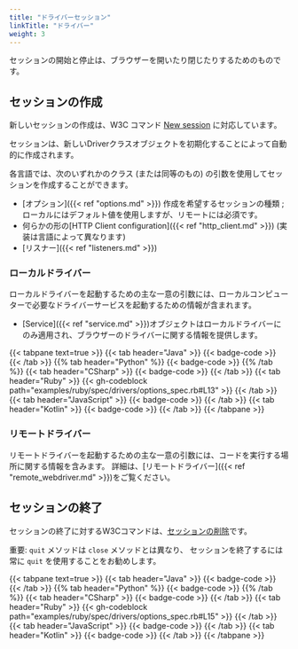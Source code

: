 ```yaml
---
title: "ドライバーセッション"
linkTitle: "ドライバー"
weight: 3
---
```


セッションの開始と停止は、ブラウザーを開いたり閉じたりするためのものです。

## セッションの作成

新しいセッションの作成は、W3C コマンド [New session](https://w3c.github.io/webdriver/#new-session) に対応しています。

セッションは、新しいDriverクラスオブジェクトを初期化することによって自動的に作成されます。

各言語では、次のいずれかのクラス (または同等のもの) の引数を使用してセッションを作成することができます。

* [オプション]({{< ref "options.md" >}}) 作成を希望するセッションの種類 ;  ローカルにはデフォルト値を使用しますが、リモートには必須です。
* 何らかの形の[HTTP Client configuration]({{< ref "http_client.md" >}})  (実装は言語によって異なります)
* [リスナー]({{< ref "listeners.md" >}})
  
### ローカルドライバー

ローカルドライバーを起動するための主な一意の引数には、ローカルコンピューターで必要なドライバーサービスを起動するための情報が含まれます。


* [Service]({{< ref "service.md" >}})オブジェクトはローカルドライバーにのみ適用され、ブラウザーのドライバーに関する情報を提供します。

{{< tabpane text=true >}}
{{< tab header="Java" >}}
{{< badge-code >}}
{{< /tab >}}
{{% tab header="Python" %}}
{{< badge-code >}}
{{% /tab %}}
{{< tab header="CSharp" >}}
{{< badge-code >}}
{{< /tab >}}
{{< tab header="Ruby" >}}
{{< gh-codeblock path="examples/ruby/spec/drivers/options_spec.rb#L13" >}}
{{< /tab >}}
{{< tab header="JavaScript" >}}
{{< badge-code >}}
{{< /tab >}}
{{< tab header="Kotlin" >}}
{{< badge-code >}}
{{< /tab >}}
{{< /tabpane >}}

### リモートドライバー

リモートドライバーを起動するための主な一意の引数には、コードを実行する場所に関する情報を含みます。
詳細は、[リモートドライバー]({{< ref "remote_webdriver.md" >}})をご覧ください。

## セッションの終了

セッションの終了に対するW3Cコマンドは、[セッションの削除](https://w3c.github.io/webdriver/#delete-session)です。

重要:  `quit` メソッドは `close` メソッドとは異なり、
セッションを終了するには常に `quit` を使用することをお勧めします。

{{< tabpane text=true >}}
{{< tab header="Java" >}}
{{< badge-code >}}
{{< /tab >}}
{{% tab header="Python" %}}
{{< badge-code >}}
{{% /tab %}}
{{< tab header="CSharp" >}}
{{< badge-code >}}
{{< /tab >}}
{{< tab header="Ruby" >}}
{{< gh-codeblock path="examples/ruby/spec/drivers/options_spec.rb#L15" >}}
{{< /tab >}}
{{< tab header="JavaScript" >}}
{{< badge-code >}}
{{< /tab >}}
{{< tab header="Kotlin" >}}
{{< badge-code >}}
{{< /tab >}}
{{< /tabpane >}}
